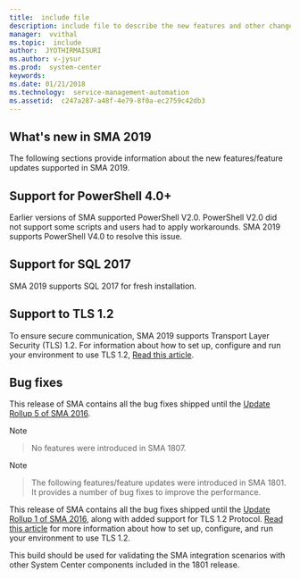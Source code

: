 ```yaml
---
title:  include file
description: include file to describe the new features and other changes in System Center Service Management Automation 2019.
manager:  vvithal
ms.topic:  include
author:  JYOTHIRMAISURI
ms.author: v-jysur
ms.prod:  system-center
keywords:  
ms.date: 01/21/2018
ms.technology:  service-management-automation
ms.assetid:  c247a287-a48f-4e79-8f0a-ec2759c42db3
---
```


## What's new in SMA 2019
The following sections provide information about the new features/feature updates supported in SMA 2019.

## Support for PowerShell 4.0+
Earlier versions of SMA supported PowerShell V2.0. PowerShell V2.0 did not support some scripts and users had to apply workarounds. SMA 2019 supports PowerShell V4.0 to resolve this issue.

## Support for SQL 2017
SMA 2019 supports SQL 2017 for fresh installation.

## Support to TLS 1.2
To ensure secure communication, SMA 2019 supports Transport Layer Security (TLS) 1.2. For information about how to set up, configure and run your environment to use TLS 1.2, [Read this article](https://support.microsoft.com/help/4051111/tls-1-2-protocol-support-deployment-guide-for-system-center-2016).

## Bug fixes
This release of SMA contains all the bug fixes shipped until the [Update Rollup 5 of SMA 2016](https://support.microsoft.com/help/4094929/update-rollup-5-for-system-center-2016-service-management-automation).

> [!NOTE]

> No features were introduced in SMA 1807.

> [!NOTE]

> The following features/feature updates were introduced in SMA 1801. It provides a number of bug fixes to improve the performance.

This release of SMA contains all the bug fixes shipped until the [Update Rollup 1 of SMA 2016](https://support.microsoft.com/help/3190604), along with added support for TLS 1.2 Protocol. [Read this article](https://support.microsoft.com/help/4051111/tls-1-2-protocol-support-deployment-guide-for-system-center-2016) for more information about how to set up, configure, and run your environment to use TLS 1.2.

This build should be used for validating the SMA integration scenarios with other System Center components included in the 1801 release.
